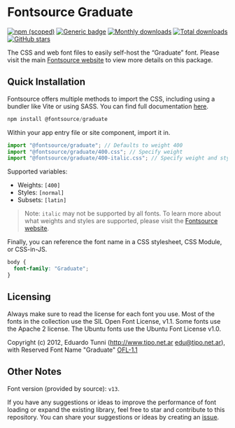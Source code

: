 # Fontsource Graduate

[![npm (scoped)](https://img.shields.io/npm/v/@fontsource/graduate?color=brightgreen)](https://www.npmjs.com/package/@fontsource/graduate) [![Generic badge](https://img.shields.io/badge/fontsource-passing-brightgreen)](https://github.com/fontsource/fontsource) [![Monthly downloads](https://badgen.net/npm/dm/@fontsource/graduate)](https://github.com/fontsource/fontsource) [![Total downloads](https://badgen.net/npm/dt/@fontsource/graduate)](https://github.com/fontsource/fontsource) [![GitHub stars](https://img.shields.io/github/stars/fontsource/fontsource.svg?style=social&label=Star)](https://github.com/fontsource/fontsource/stargazers)

The CSS and web font files to easily self-host the “Graduate” font. Please visit the main [Fontsource website](https://fontsource.org/fonts/graduate) to view more details on this package.

## Quick Installation

Fontsource offers multiple methods to import the CSS, including using a bundler like Vite or using SASS. You can find full documentation [here](https://fontsource.org/docs/getting-started/introduction).

```javascript
npm install @fontsource/graduate
```

Within your app entry file or site component, import it in.

```javascript
import "@fontsource/graduate"; // Defaults to weight 400
import "@fontsource/graduate/400.css"; // Specify weight
import "@fontsource/graduate/400-italic.css"; // Specify weight and style
```

Supported variables:
- Weights: `[400]`
- Styles: `[normal]`
- Subsets: `[latin]`

> Note: `italic` may not be supported by all fonts. To learn more about what weights and styles are supported, please visit the [Fontsource website](https://fontsource.org/fonts/graduate).

Finally, you can reference the font name in a CSS stylesheet, CSS Module, or CSS-in-JS.

```css
body {
  font-family: "Graduate";
}
```

## Licensing
Always make sure to read the license for each font you use. Most of the fonts in the collection use the SIL Open Font License, v1.1. Some fonts use the Apache 2 license. The Ubuntu fonts use the Ubuntu Font License v1.0.

Copyright (c) 2012, Eduardo Tunni (http://www.tipo.net.ar edu@tipo.net.ar), with Reserved Font Name "Graduate"
[OFL-1.1](http://scripts.sil.org/OFL)

## Other Notes
Font version (provided by source): `v13`.

If you have any suggestions or ideas to improve the performance of font loading or expand the existing library, feel free to star and contribute to this repository. You can share your suggestions or ideas by creating an [issue](https://github.com/fontsource/fontsource/issues).
